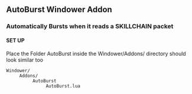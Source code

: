 ## AutoBurst Windower Addon
### Automatically Bursts when it reads a SKILLCHAIN packet

#### SET UP

Place the Folder AutoBurst inside the Windower/Addons/ directory should look similar too

```
Windower/
     Addons/
          AutoBurst
               AutoBurst.lua
```
